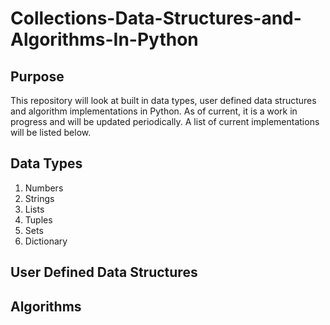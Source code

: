 # Collections-Data-Structures-and-Algorithms-In-Python

## Purpose
This repository will look at built in data types, user defined data structures and algorithm implementations in Python.
As of current, it is a work in progress and will be updated periodically.
A list of current implementations will be listed below.

## Data Types
1. Numbers
2. Strings
3. Lists
4. Tuples
5. Sets
6. Dictionary

## User Defined Data Structures


## Algorithms
